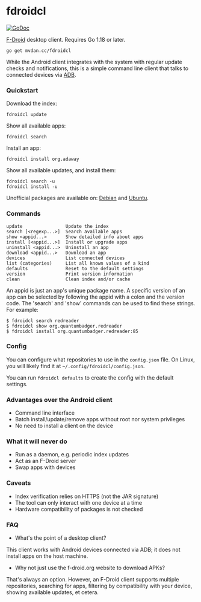 # fdroidcl

[![GoDoc](https://godoc.org/github.com/mvdan/fdroidcl?status.svg)](https://godoc.org/mvdan.cc/fdroidcl)

[F-Droid](https://f-droid.org/) desktop client. Requires Go 1.18 or later.

	go get mvdan.cc/fdroidcl

While the Android client integrates with the system with regular update checks
and notifications, this is a simple command line client that talks to connected
devices via [ADB](https://developer.android.com/tools/help/adb.html).

### Quickstart

Download the index:

	fdroidcl update

Show all available apps:

	fdroidcl search

Install an app:

	fdroidcl install org.adaway

Show all available updates, and install them:

	fdroidcl search -u
	fdroidcl install -u

Unofficial packages are available on: [Debian](https://packages.debian.org/buster/fdroidcl) and [Ubuntu](https://packages.ubuntu.com/eoan/fdroidcl).

### Commands

	update                Update the index
	search [<regexp...>]  Search available apps
	show <appid...>       Show detailed info about apps
	install [<appid...>]  Install or upgrade apps
	uninstall <appid...>  Uninstall an app
	download <appid...>   Download an app
	devices               List connected devices
	list (categories)     List all known values of a kind
	defaults              Reset to the default settings
	version               Print version information
	clean                 Clean index and/or cache


An appid is just an app's unique package name. A specific version of an app can
be selected by following the appid with a colon and the version code. The
'search' and 'show' commands can be used to find these strings. For example:

	$ fdroidcl search redreader
	$ fdroidcl show org.quantumbadger.redreader
	$ fdroidcl install org.quantumbadger.redreader:85

### Config

You can configure what repositories to use in the `config.json` file. On Linux,
you will likely find it at `~/.config/fdroidcl/config.json`.

You can run `fdroidcl defaults` to create the config with the default settings.

### Advantages over the Android client

* Command line interface
* Batch install/update/remove apps without root nor system privileges
* No need to install a client on the device

### What it will never do

* Run as a daemon, e.g. periodic index updates
* Act as an F-Droid server
* Swap apps with devices

### Caveats

* Index verification relies on HTTPS (not the JAR signature)
* The tool can only interact with one device at a time
* Hardware compatibility of packages is not checked

### FAQ

* What's the point of a desktop client?

This client works with Android devices connected via ADB; it does not install
apps on the host machine.

* Why not just use the f-droid.org website to download APKs?

That's always an option. However, an F-Droid client supports multiple
repositories, searching for apps, filtering by compatibility with your device,
showing available updates, et cetera.
